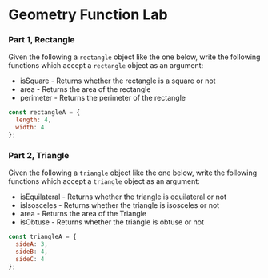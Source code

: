 # Geometry Function Lab

### Part 1, Rectangle

Given the following a `rectangle` object like the one below, write the following functions which accept a `rectangle` object as an argument:

* isSquare - Returns whether the rectangle is a square or not
* area - Returns the area of the rectangle
* perimeter - Returns the perimeter of the rectangle

```javascript
const rectangleA = {
  length: 4,
  width: 4
};
```

### Part 2, Triangle

Given the following a `triangle` object like the one below, write the following functions which accept a `triangle` object as an argument:

* isEquilateral - Returns whether the triangle is equilateral or not
* isIsosceles - Returns whether the triangle is isosceles or not
* area - Returns the area of the Triangle
* isObtuse - Returns whether the triangle is obtuse or not

```javascript
const triangleA = {
  sideA: 3,
  sideB: 4,
  sideC: 4
};
```